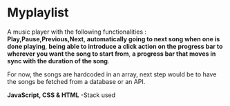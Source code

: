# Myplaylist

A music player with the following functionalities : **Play,Pause,Previous,Next**, **automatically going to next song when one is done playing**, **being able to introduce a click action on the progress bar to wherever you want the song to start from**, **a progress bar that moves in sync with the duration of the song**.

For now, the songs are hardcoded in an array, next step would be to have the songs be fetched from a database or an API. 

**JavaScript, CSS & HTML** -Stack used
